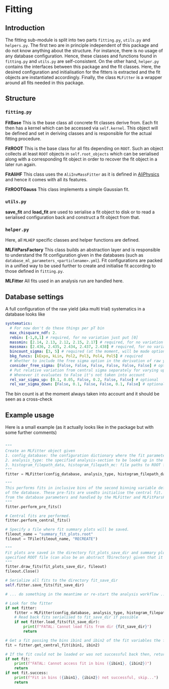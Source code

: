# Fitting

## Introduction

The fitting sub-module is split into two parts `fitting.py`, `utils.py` and `helpers.py`. The first two are in principle independent of this package and do not know anything about the structure. For instance, there is no usage of any database configuration. Hence, these classes and functions found in `fitting.py` and `utils.py` are self-consistent.
On the other hand, `helper.py` contains the interfaces between this package and the fit classes. Here, the desired configuration and initialisation for the fitters is extracted and the fit objects are instantiated accordingly. Finally, the class `MLFitter` is a wrapper around all fits needed in this package.

## Structure

### `fitting.py`

**FitBase**
This is the base class all concrete fit classes derive from. Each fit then has a kernel which can be accessed via `self.kernel`. This object will be defined and set in deriving classes and is responsible for the actual fitting procedure.

**FitROOT**
This is the base class for all fits depending on `ROOT`. Such an object collects at least `ROOT` objects in `self.root_objects` which can be serialised along with a corresponding fit object in order to recover the fit object in a later run again.

**FitAliHF**
This class uses the `AliInvMassFitter` as it is defined in [AliPhysics](https://github.com/alisw/AliPhysics/blob/master/PWGHF/vertexingHF/AliHFInvMassFitter.h) and hence it comes with all its features.

**FitROOTGauss**
This class implements a simple Gaussian fit.

### `utils.py`

**save_fit** and **load_fit** are used to serialise a fit object to disk or to read a serialised configuration back and construct a fit object from that.

### `helper.py`
Here, all `MLHEP` specific classes and helper functions are defined.

**MLFitParsFactory**
This class builds an abstraction layer and is responsible to understand the fit configuration given in the databases (such as `database_ml_parameters_<particlename>.yml`). Fit configurations are packed in a unified way to be used further to create and initialise fit according to those defined in `fitting.py`.

**MLFitter**
All fits used in an analysis run are handled here.

## Database settings

A full configuration of the raw yield (aka multi trial) systematics in a database looks like

```yaml
systematics:
  # For now don't do these things per pT bin
  max_chisquare_ndf: 2.
  rebin: [-1,0,1] # required, for no variation just put [0]
  massmin: [2.14, 2.13, 2.12, 2.15, 2.17] # required, for no variation put [<min_value>]
  massmax: [2.436, 2.435, 2.434, 2.437, 2.438] # required, for no variation put [<max_value>]
  bincount_sigma: [3, 5] # required (at the moment, will be made optional)
  bkg_funcs: [kExpo, kLin, Pol2, Pol3, Pol4, Pol5] # required
  # Whether to include the free sigma option in the derivation of raw yield uncertainty in given pT bin
  consider_free_sigma: [False, False, False, False, False, False] # optional, one value for each pT bin, choose between True or False
  # Put relative variation from central sigma separately for varying up/donw, e.g.
  # Whenever it evaluates to False it's not taken into account
  rel_var_sigma_up: [0.1, 0.05, False, 0.2, False, False] # optional
  rel_var_sigma_down: [False, 0.1, False, False, 0.1, False] # optional
```

The bin count is at the moment always taken into account and it should be seen as a cross-check

## Example usage

Here is a small example (as it actually looks like in the package but with some further comments)

```python

"""
Create an MLFitter object given
1. config_database: the configuration dictionary where the fit parameters can be found. This is forwarded to an MLFitParsFactory object internally.
2. analysis_type: the specified analysis-section to be lookd up in the config_database where the fit parameters for the specified analysis are defined
3. histogram_filepath_data, histogram_filepath_mc: file paths to ROOT files where histograms can be found which should be fitted.
"""
fitter = MLFitter(config_database, analysis_type, histogram_filepath_data, histogram_filepath_mc)

"""
This performs fits in inclusive bins of the second binning variable defined in the analysis section
of the database. These pre-fits are usedto initialise the central fit. How to do that is derived
from the database parameters and handled by the MLFitter and MLFitParsFactory objects.
"""
fitter.perform_pre_fits()

# Central fits are performed.
fitter.perform_central_fits()

# Specify a file where fit summary plots will be saved.
fileout_name = "summary_fit_plots.root"
fileout = TFile(fileout_name, "RECREATE")

"""
Fit plots are saved in the directory fit_plots_save_dir and summary plots are also saved in the
specified ROOT file (can also be an abstract TDirectory) given that it is not None.
"""
fitter.draw_fits(fit_plots_save_dir, fileout)
fileout.Close()

# Serialize all fits to the directory fit_save_dir
self.fitter.save_fits(fit_save_dir)

# ... do something in the meantime or re-start the analysis workflow ...

# Look for the fitter
if not fitter:
    fitter = MLFitter(config_database, analysis_type, histogram_filepath_data, histogram_filepath_mc)
    # Read back fits serialised to fit_save_dir if possible
    if not fitter.load_fits(fit_save_dir):
        print(f"FATAL: Cannot load fits from dir {fit_save_dir}")
        return

# Get a fit passing the bins ibin1 and ibin2 of the fit variables the fits where done in differentially
fit = fitter.get_central_fit(ibin1, ibin2)

# If the fit could not be loaded or was not successful back then, return (or do something else...)
if not fit:
    print(f"FATAL: Cannot access fit in bins ({ibin1}, {ibin2})")
    return
if not fit.success:
    print(f"Fit in bins ({ibin1}, {ibin2}) not successful, skip...")
    return
```
    






